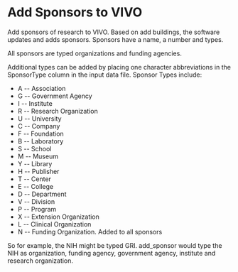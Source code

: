 # Add Sponsors to VIVO

Add sponsors of research to VIVO.  Based on add buildings, the software updates
and adds sponsors.  Sponsors have a name, a number and types.

All sponsors are typed organizations and funding agencies.

Additional types can be added by placing one character abbreviations in the
SponsorType column in the input data file.  Sponsor Types include:

* A -- Association
* G -- Government Agency
* I -- Institute
* R -- Research Organization
* U -- University
* C -- Company
* F -- Foundation
* B -- Laboratory
* S -- School
* M -- Museum
* Y -- Library
* H -- Publisher
* T -- Center
* E -- College
* D -- Department
* V -- Division
* P -- Program
* X -- Extension Organization
* L -- Clinical Organization
* N -- Funding Organization.  Added to all sponsors


So for example, the NIH might be typed GRI.  add_sponsor would type the NIH as organization, funding agency,
government agency, institute and research organization.


